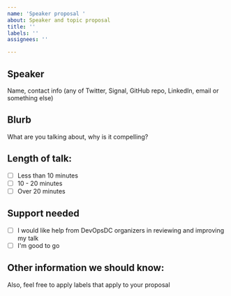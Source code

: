 ```yaml
---
name: 'Speaker proposal '
about: Speaker and topic proposal
title: ''
labels: ''
assignees: ''

---
```


## Speaker

Name, contact info (any of Twitter, Signal, GitHub repo, LinkedIn, email or something else)

## Blurb

What are you talking about, why is it compelling?

## Length of talk:

- [ ] Less than 10 minutes
- [ ] 10 - 20 minutes
- [ ] Over 20 minutes

## Support needed

- [ ] I would like help from DevOpsDC organizers in reviewing and improving my talk
- [ ] I'm good to go

## Other information we should know:


Also, feel free to apply labels that apply to your proposal

